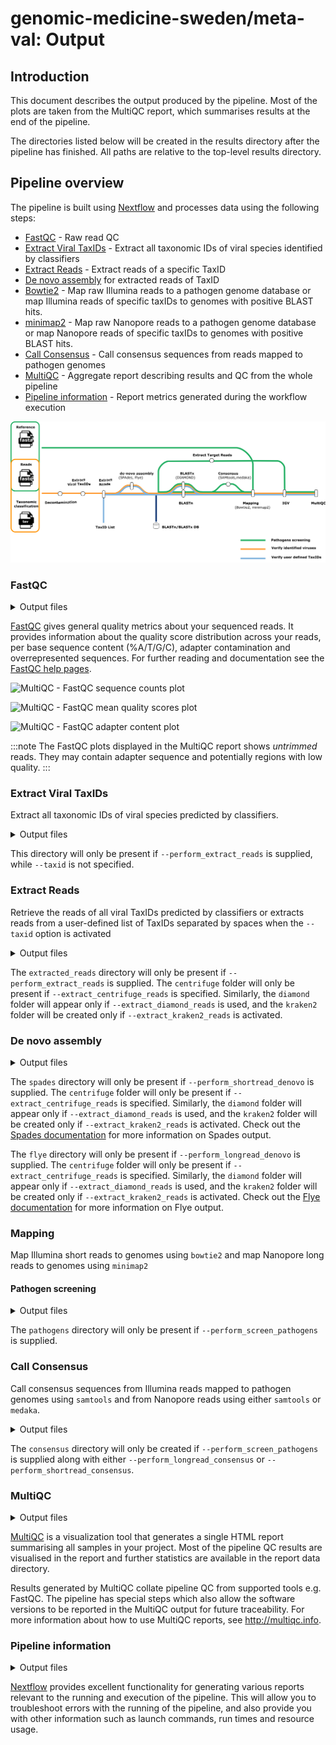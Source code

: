 # genomic-medicine-sweden/meta-val: Output

## Introduction

This document describes the output produced by the pipeline. Most of the plots are taken from the MultiQC report, which summarises results at the end of the pipeline.

The directories listed below will be created in the results directory after the pipeline has finished. All paths are relative to the top-level results directory.

<!-- TODO nf-core: Write this documentation describing your workflow's output -->

## Pipeline overview

The pipeline is built using [Nextflow](https://www.nextflow.io/) and processes data using the following steps:

- [FastQC](#fastqc) - Raw read QC
- [Extract Viral TaxIDs](#Extract-Viral-TaxIDs) - Extract all taxonomic IDs of viral species identified by classifiers
- [Extract Reads](#Extract-Reads) - Extract reads of a specific TaxID
- [De novo assembly](#De-novo-assembly) for extracted reads of TaxID
- [Bowtie2](#Mapping) - Map raw Illumina reads to a pathogen genome database or map Illumina reads of specific taxIDs to genomes with positive BLAST hits.
- [minimap2](#Mapping) - Map raw Nanopore reads to a pathogen genome database or map Nanopore reads of specific taxIDs to genomes with positive BLAST hits.
- [Call Consensus](#Call-Consensus) - Call consensus sequences from reads mapped to pathogen genomes
- [MultiQC](#multiqc) - Aggregate report describing results and QC from the whole pipeline
- [Pipeline information](#pipeline-information) - Report metrics generated during the workflow execution

![](images/metaval_pipeline_metromap.png)

### FastQC

<details markdown="1">
<summary>Output files</summary>

- `fastqc/`
  - `*_fastqc.html`: FastQC report containing quality metrics.
  - `*_fastqc.zip`: Zip archive containing the FastQC report, tab-delimited data file and plot images.

</details>

[FastQC](http://www.bioinformatics.babraham.ac.uk/projects/fastqc/) gives general quality metrics about your sequenced reads. It provides information about the quality score distribution across your reads, per base sequence content (%A/T/G/C), adapter contamination and overrepresented sequences. For further reading and documentation see the [FastQC help pages](http://www.bioinformatics.babraham.ac.uk/projects/fastqc/Help/).

![MultiQC - FastQC sequence counts plot](images/mqc_fastqc_counts.png)

![MultiQC - FastQC mean quality scores plot](images/mqc_fastqc_quality.png)

![MultiQC - FastQC adapter content plot](images/mqc_fastqc_adapter.png)

:::note
The FastQC plots displayed in the MultiQC report shows _untrimmed_ reads. They may contain adapter sequence and potentially regions with low quality.
:::

### Extract Viral TaxIDs

Extract all taxonomic IDs of viral species predicted by classifiers.

<details markdown="1">
<summary>Output files</summary>

- `viral_taxids/`
  - `<sample_id>_centrifuge_viral_taxids.tsv`
  - `<sample_id>_diamond_viral_taxids.tsv`
  - `<sample_id>_kraken2_viral_taxids.tsv`

</details>

This directory will only be present if `--perform_extract_reads` is supplied, while `--taxid` is not specified.

### Extract Reads

Retrieve the reads of all viral TaxIDs predicted by classifiers or extracts reads from a user-defined list of TaxIDs separated by spaces when the `--taxid` option is activated

<details markdown="1">
<summary>Output files</summary>

- `extracted_reads/`
  - `centrifuge/`
    - `<sample_id>_<taxID>.extracted_centrifuge.fastq` : Reads assigned to certain TaxID by `Centrifuge`.
  - `diamond/`
    - `<sample_id>_<taxID>.extracted_diamond.fastq` : Reads assigned to certain TaxID by `DIAMOND`.
  - `kraken2/`
    - `<sample_id>_<taxID>.extracted_kraken2.fastq` : Reads assigned to certain TaxID by `Kraken2`.

</details>

The `extracted_reads` directory will only be present if `--perform_extract_reads` is supplied. The `centrifuge` folder will only be present if `--extract_centrifuge_reads` is specified. Similarly, the `diamond` folder will appear only if `--extract_diamond_reads` is used, and the `kraken2` folder will be created only if `--extract_kraken2_reads` is activated.

### De novo assembly

<details markdown="1">
<summary>Output files</summary>

- `spades/`

  - `centrifuge/`
    - `<sample_id>_<taxID>.contigs.fa.gz`: FASTA file containing the resulting contigs.
    - `<sample_id>_<taxID>.scaffolds.fa.gz`: FASTA file containing the resulting scaffolds.
  - `diamond/`
    - `<sample_id>_<taxID>.contigs.fa.gz`
    - `<sample_id>_<taxID>.scaffolds.fa.gz`
  - `kraken2/`
    - `<sample_id>_<taxID>.contigs.fa.gz`
    - `<sample_id>_<taxID>.scaffolds.fa.gz`

- `flye/`
  - `*.fasta.gz`: Final assembly in fasta format.
  - `*.log`: Log file summarizing steps and intermediate results.

</details>

The `spades` directory will only be present if `--perform_shortread_denovo` is supplied. The `centrifuge` folder will only be present if `--extract_centrifuge_reads` is specified. Similarly, the `diamond` folder will appear only if `--extract_diamond_reads` is used, and the `kraken2` folder will be created only if `--extract_kraken2_reads` is activated. Check out the [Spades documentation](https://ablab.github.io/spades/) for more information on Spades output.

The `flye` directory will only be present if `--perform_longread_denovo` is supplied. The `centrifuge` folder will only be present if `--extract_centrifuge_reads` is specified. Similarly, the `diamond` folder will appear only if `--extract_diamond_reads` is used, and the `kraken2` folder will be created only if `--extract_kraken2_reads` is activated. Check out the [Flye documentation](https://github.com/fenderglass/Flye/blob/flye/docs/USAGE.md) for more information on Flye output.

### Mapping

Map Illumina short reads to genomes using `bowtie2` and map Nanopore long reads to genomes using `minimap2`

#### Pathogen screening

<details markdown="1">
<summary>Output files</summary>

- `pathogens/`
  - `bowtie2/`
    - `align/`
      - `<sample_id>_aligned_pathogens_genome_sorted.bam`: BAM file containing short reads that aligned against the user-supplied pathogens genomes
      - `<sample_id>_aligned_pathogens_genome_sorted.bam.bai`: Index of the bam file.
    - `build/`
      - `bowtie2/*.bt2l`: Bowtie2 indices of reference pathogens genome
  - `minimap2/`
    - `align/`
      - `<sample_id>_aligned_pathogens_genome_sorted.bam`: BAM file containing long reads that aligned against the user-supplied pathogens genomes
      - `<sample_id>_aligned_pathogens_genome_sorted.bam.bai`: Index of the bam file.
    - `index/`
      - `*.mmi`: Minimap2 indicies of reference pathogens genomes

</details>

The `pathogens` directory will only be present if `--perform_screen_pathogens` is supplied.

### Call Consensus

Call consensus sequences from Illumina reads mapped to pathogen genomes using `samtools` and from Nanopore reads using either `samtools` or `medaka`.

<details markdown="1">
<summary>Output files</summary>

- `pathogens/`
  - `consensus`
    - `<sample_id>_<taxID>.fasta`: Consensus sequences.

</details>

The `consensus` directory will only be created if `--perform_screen_pathogens` is supplied along with either `--perform_longread_consensus` or `--perform_shortread_consensus`.

### MultiQC

<details markdown="1">
<summary>Output files</summary>

- `multiqc/`
  - `multiqc_report.html`: a standalone HTML file that can be viewed in your web browser.
  - `multiqc_data/`: directory containing parsed statistics from the different tools used in the pipeline.
  - `multiqc_plots/`: directory containing static images from the report in various formats.

</details>

[MultiQC](http://multiqc.info) is a visualization tool that generates a single HTML report summarising all samples in your project. Most of the pipeline QC results are visualised in the report and further statistics are available in the report data directory.

Results generated by MultiQC collate pipeline QC from supported tools e.g. FastQC. The pipeline has special steps which also allow the software versions to be reported in the MultiQC output for future traceability. For more information about how to use MultiQC reports, see <http://multiqc.info>.

### Pipeline information

<details markdown="1">
<summary>Output files</summary>

- `pipeline_info/`
  - Reports generated by Nextflow: `execution_report.html`, `execution_timeline.html`, `execution_trace.txt` and `pipeline_dag.dot`/`pipeline_dag.svg`.
  - Reports generated by the pipeline: `pipeline_report.html`, `pipeline_report.txt` and `software_versions.yml`. The `pipeline_report*` files will only be present if the `--email` / `--email_on_fail` parameter's are used when running the pipeline.
  - Reformatted samplesheet files used as input to the pipeline: `samplesheet.valid.csv`.
  - Parameters used by the pipeline run: `params.json`.

</details>

[Nextflow](https://www.nextflow.io/docs/latest/tracing.html) provides excellent functionality for generating various reports relevant to the running and execution of the pipeline. This will allow you to troubleshoot errors with the running of the pipeline, and also provide you with other information such as launch commands, run times and resource usage.
